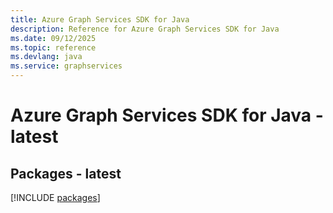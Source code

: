```yaml
---
title: Azure Graph Services SDK for Java
description: Reference for Azure Graph Services SDK for Java
ms.date: 09/12/2025
ms.topic: reference
ms.devlang: java
ms.service: graphservices
---
```

# Azure Graph Services SDK for Java - latest
## Packages - latest
[!INCLUDE [packages](graph-services-index.md)]